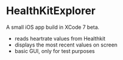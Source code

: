 # HealthKitExplorer

A small iOS app build in XCode 7 beta.

- reads heartrate values from Healthkit
- displays the most recent values on screen
- basic GUI, only for test purposes
